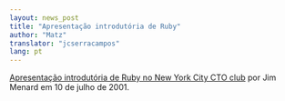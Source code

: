 ```yaml
---
layout: news_post
title: "Apresentação introdutória de Ruby"
author: "Matz"
translator: "jcserracampos"
lang: pt
---
```


[Apresentação introdutória de Ruby no New York City CTO club][1] por Jim
Menard em 10 de julho de 2001.



[1]: http://www.io.com/~jimm/downloads/rubytalk/
